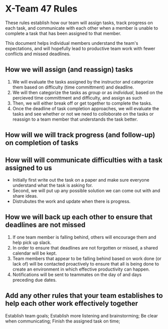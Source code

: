 # X-Team 47 Rules

These rules establish how our team will assign tasks,
track progress on each task, and communicate with each other 
when a member is unable to complete a task that has been assigned to that member.

This document helps individual members understand the team's expectations,
and will hopefully lead to productive team work with fewer conflicts
and missed deadlines.

## How we will assign (and reassign) tasks
1. We will evaluate the tasks assigned by the instructor and categorize them based on difficulty (time committment) and deadline. 
2. We will then categorize the tasks as _group_ or as _individual_, based on the percieved time committment and difficulty, and assign as such
3. Then, we will either break off or get together to complete the tasks. 
4. Once the deadline of task completion approaches, we will evaluate the tasks and see whether or not we need to colloborate on the tasks or reassign to a team member that understands the task better. 


## How will we will track progress (and follow-up) on completion of tasks



## How will will communicate difficulties with a task assigned to us
* Initially first write out the task on a paper and make sure everyone understand what the task is asking for. 
* Second, we will put up any possible solution we can come out with and share ideas.
* Distrubutes the work and update when there is progress.

## How we will back up each other to ensure that deadlines are not missed
1) If one team member is falling behind, others will encourage them and help pick up slack.
2) In order to ensure that deadlines are not forgotten or missed, a shared calendar will be kept.
3) Team members that appear to be falling behind based on work done (or lack of) will be contacted proactively to ensure that all is being done to create an environment in which effective productivity can happen.
4) Notifications will be sent to teammates on the day of and days preceding due dates. 

## Add any other rules that your team establishes to help each other work effectively together
Establish team goals;
Establish more listening and brainstorming;
Be clear when communicating;
Finish the assigned task on time;


